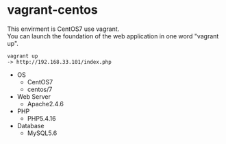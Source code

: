 # vagrant-centos

This envirment is CentOS7 use vagrant.  
You can launch the foundation of the web application in one word "vagrant up".  

```
vagrant up
-> http://192.168.33.101/index.php
```

* OS
    * CentOS7
    * centos/7
* Web Server
    * Apache2.4.6
* PHP
    * PHP5.4.16
* Database
    * MySQL5.6
